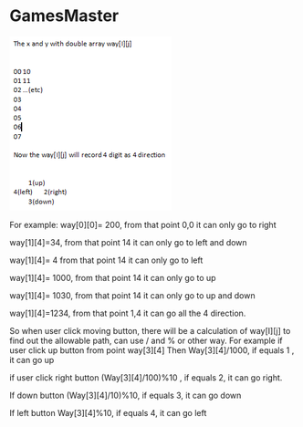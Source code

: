 ﻿# GamesMaster

![Screenshot](https://github.com/nguym077/GamesMaster/blob/master/Capture.PNG)



For example:
 way[0][0]= 200, from that point 0,0 it can only go to right 
 
 way[1][4]=34, from that point 14 it can only go to left and down
 
 way[1][4]= 4 from that point 14 it can only go to left
 
 way[1][4]= 1000, from that point 14 it can only go to up
 
 way[1][4]= 1030, from that point 14 it can only go to up and down
 
 way[1][4]=1234, from that point 1,4 it can go all the 4 direction.

So when user click moving button, there will be a calculation of way[I][j] to find out the allowable path, can use / and % or other way.
For example if user click up button from point way[3][4]
Then
Way[3][4]/1000,  if equals 1 , it can go up

if user click right button 
(Way[3][4]/100)%10 , if equals 2, it can go right.

If down button
(Way[3][4]/10)%10, if equals 3, it can go down

If left button
Way[3][4]%10, if equals 4, it can go left
